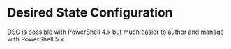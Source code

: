 # Desired State Configuration

DSC is possible with PowerShell 4.x but much easier to author and manage with PowerShell 5.x
